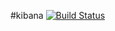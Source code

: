 #kibana [![Build Status](https://travis-ci.org/lutak-srce/kibana.svg)](https://travis-ci.org/lutak-srce/kibana)
